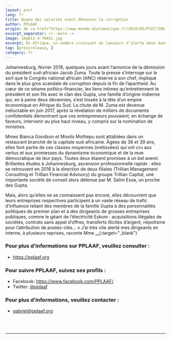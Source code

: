 ```yaml
---
layout: post
lang: fr
title: Quand des salariés osent dénoncer la corruption
author: PPLAAF
origin: de <a href="https://www.monde-diplomatique.fr/2018/05/PIOT/58611" target="_blank">Le Monde diplomatique</a>
excerpt_separator: <!--more-->
image: img012-4-7043c.jpg
excerpt: En Afrique, un nombre croissant de lanceurs d’alerte mène dans l’ombre un périlleux combat pour dénoncer corruption et pratiques illégales. Dans des pays où les autres modes d’expression démocratique (élections transparentes, liberté de la presse) sont grippés ou pervertis, révéler les turpitudes des hommes au pouvoir devient un ultime acte de résistance.
tag: [pressrelease, ]
category: fr
---
```



Johannesburg, février 2018, quelques jours avant l’annonce de la démission du président sud-africain Jacob Zuma. Toute la presse s’interroge sur le sort que le Congrès national africain (ANC) réserve à son chef, impliqué dans le plus gros scandale de corruption depuis la fin de l’apartheid. Au cœur de ce séisme politico-financier, les liens intimes qu’entretiennent le président et son fils avec le clan des Gupta, une famille d’origine indienne qui, en à peine deux décennies, s’est hissée à la tête d’un empire économique en Afrique du Sud. La chute de M. Zuma est devenue inéluctable en juin 2017, après la révélation de milliers de documents confidentiels démontrant que ces entrepreneurs pouvaient, en échange de faveurs, intervenir au plus haut niveau, y compris sur la nomination de ministres.

Mmes Bianca Goodson et Mosilo Mothepu sont attablées dans un restaurant branché de la capitale sud-africaine. Âgées de 38 et 39 ans, elles font partie de ces classes moyennes (métissées) qui ont cru aux vertus et aux promesses du dynamisme économique et de la mue démocratique de leur pays. Toutes deux étaient promises à un bel avenir. Brillantes études à Johannesburg, ascension professionnelle rapide : elles se retrouvent en 2016 à la direction de deux filiales (Trillian Management Consulting et Trillian Financial Advisory) du groupe Trillian Capital, une importante société de conseil alors détenue par M. Salim Essa, un proche des Gupta.

Mais, alors qu’elles ne se connaissent pas encore, elles découvrent que leurs entreprises respectives participent à un vaste réseau de trafic d’influence reliant des membres de la famille Gupta à des personnalités politiques de premier plan et à des dirigeants de grosses entreprises publiques, comme le géant de l’électricité Eskom : acquisitions illégales de sociétés, contrats sans appel d’offres, transferts illicites d’argent, népotisme pour l’attribution de postes-clés… « J’ai très vite alerté mes dirigeants en interne, à plusieurs reprises, raconte Mme [...](https://www.monde-diplomatique.fr/connexion){:target="_blank"} 

### Pour plus d’informations sur PPLAAF, veuillez consulter :
- <https://pplaaf.org>

### Pour suivre PPLAAF, suivez ses profils :
- Facebook: <https://www.facebook.com/PPLAAF/>
- Twitter: [@pplaaf](https://twitter.com/pplaaf)

### Pour plus d’informations, veuillez contacter :
- [gabriel@pplaaf.org ](mailto:gabriel@pplaaf.org ) 


<br>
<br>

----------------------
